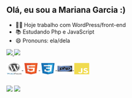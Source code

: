 ## Olá, eu sou a Mariana Garcia :)

- 👩‍💻 Hoje trabalho com WordPress/front-end
- 📚 Estudando Php e JavaScript
- 😄 Pronouns: ela/dela

 <div>
  <a href="https://github.com/marianamgarcia">
  <img height="180em" src="https://github-readme-stats.vercel.app/api?username=marianamgarcia&show_icons=true&theme=dracula&include_all_commits=true&count_private=true"/>
  <img height="180em" src="https://github-readme-stats.vercel.app/api/top-langs/?username=marianamgarcia&layout=compact&langs_count=7&theme=dracula"/>
</div>
<div style="display: inline_block"><br>
  <img align="center" alt="Mari-WP" height="30" width="40" src="https://raw.githubusercontent.com/devicons/devicon/master/icons/wordpress/wordpress-original.svg">
  <img align="center" alt="Mari-HTML" height="30" width="40" src="https://raw.githubusercontent.com/devicons/devicon/master/icons/html5/html5-original.svg">
  <img align="center" alt="Mari-CSS" height="30" width="40" src="https://raw.githubusercontent.com/devicons/devicon/master/icons/css3/css3-original.svg">
  <img align="center" alt="Mari-PHP" height="30" width="40" src="https://raw.githubusercontent.com/devicons/devicon/master/icons/php/php-original.svg">
  <img align="center" alt="Mari-Js" height="30" width="40" src="https://raw.githubusercontent.com/devicons/devicon/master/icons/javascript/javascript-plain.svg">
  
 
  ##
 
<div> 
  
  <a href = "mailto:marianam.garcia1112@gmail.com"><img src="https://img.shields.io/badge/-Gmail-%23333?style=for-the-badge&logo=gmail&logoColor=white" target="_blank"></a>
  <a href="https://www.linkedin.com/in/mariana-m-garcia" target="_blank"><img src="https://img.shields.io/badge/-LinkedIn-%230077B5?style=for-the-badge&logo=linkedin&logoColor=white" target="_blank"></a> 
 
 
</div>

